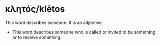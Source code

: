 # κλητός/klētos
This word describes someone. It is an adjective.

* This word describes someone who is called or invited to be something or to receive something.
